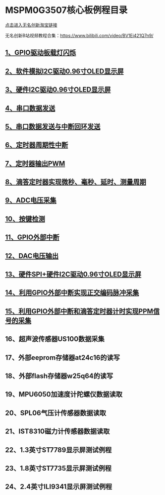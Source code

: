 # MSPM0G3507核心板例程目录

[点击进入无名创新淘宝链接](https://namelesstech.taobao.com/)

无名创新B站视频教程合集：https://www.bilibili.com/video/BV1Ei421Q7n9/

## [1、GPIO驱动板载灯闪烁](https://gitee.com/namelesstech/lp_mspm0l1306_mini_examples/tree/master/examples/1_empty_project_led)

## [2、软件模拟I2C驱动0.96寸OLED显示屏](https://gitee.com/namelesstech/lp_mspm0l1306_mini_examples/tree/master/examples/2_soft_i2c_oled)

## [3、硬件I2C驱动0.96寸OLED显示屏](https://gitee.com/namelesstech/lp_mspm0l1306_mini_examples/tree/master/examples/3_hardwave_i2c_oled)

## [4、串口数据发送](https://gitee.com/namelesstech/lp_mspm0l1306_mini_examples/tree/master/examples/4_uart_only_tx)

## [5、串口数据发送与中断回环发送](https://gitee.com/namelesstech/lp_mspm0l1306_mini_examples/tree/master/examples/5_uart_tx_rx_interupt )

## [6、定时器周期性中断](https://gitee.com/namelesstech/lp_mspm0l1306_mini_examples/tree/master/examples/6_timer_period )

## [7、定时器输出PWM](https://gitee.com/namelesstech/lp_mspm0l1306_mini_examples/tree/master/examples/7_timer_pwm)

## [8、滴答定时器实现微秒、毫秒、延时、测量周期]()

## [9、ADC电压采集](https://gitee.com/namelesstech/lp_mspm0l1306_mini_examples/tree/master/examples/9_adc_single_conversion )

## [10、按键检测](https://gitee.com/namelesstech/lp_mspm0l1306_mini_examples/tree/master/examples/10_keyscan)

## [11、GPIO外部中断](https://gitee.com/namelesstech/lp_mspm0l1306_mini_examples/tree/master/examples/11_gpio_input_inerrupt )

## [12、DAC电压输出](https://gitee.com/namelesstech/lp_mspm0l1306_mini_examples/tree/master/examples/12_opa_dac8_output)

## [13、硬件SPI+硬件I2C驱动0.96寸OLED显示屏](https://gitee.com/namelesstech/lp_mspm0l1306_mini_examples/tree/master/examples/13_hardwave_spi_oled)

## [14、利用GPIO外部中断实现正交编码脉冲采集](https://gitee.com/namelesstech/lp_mspm0l1306_mini_examples/tree/master/examples/14_encoder_speed_measure)

## [15、利用GPIO外部中断和滴答定时器计时实现PPM信号的采集](https://gitee.com/namelesstech/lp_mspm0l1306_mini_examples/tree/master/examples/15_ppm_remote_prase)

## 16、超声波传感器US100数据采集

## 17、外部eeprom存储器at24c16的读写

## 18、外部flash存储器w25q64的读写

## 19、MPU6050加速度计陀螺仪数据读取

## 20、SPL06气压计传感器数据读取

## 21、IST8310磁力计传感器数据读取

## 22、1.3英寸ST7789显示屏测试例程

## 23、1.8英寸ST7735显示屏测试例程

## 24、2.4英寸ILI9341显示屏测试例程
